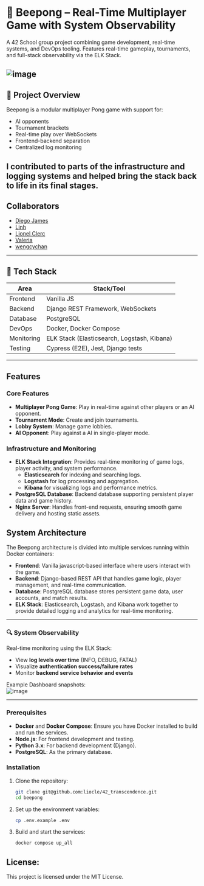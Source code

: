 # 🐝 Beepong – Real-Time Multiplayer Game with System Observability

A 42 School group project combining game development, real-time systems, and DevOps tooling.
Features real-time gameplay, tournaments, and full-stack observability via the ELK Stack.

![image](https://github.com/user-attachments/assets/495b5417-867f-4f07-bc99-bf950bea4e8d)
---

## 🧩 Project Overview
Beepong is a modular multiplayer Pong game with support for:

- AI opponents
- Tournament brackets
- Real-time play over WebSockets
- Frontend-backend separation
- Centralized log monitoring

I contributed to parts of the infrastructure and logging systems and helped bring the stack back to life in its final stages.
---
## Collaborators
- [Diego James](https://github.com/djames9)
- [Linh](https://github.com/linhtng)
- [Lionel Clerc](https://github.com/liocle)
- [Valeria](https://github.com/pixelsnow)
- [wengcychan](https://github.com/wengcychan)
---
## 🔧 Tech Stack

| Area        | Stack/Tool                                   |
|-------------|-----------------------------------------------|
| Frontend    | Vanilla JS                                    |
| Backend     | Django REST Framework, WebSockets             |
| Database    | PostgreSQL                                    |
| DevOps      | Docker, Docker Compose                        |
| Monitoring  | ELK Stack (Elasticsearch, Logstash, Kibana)   |
| Testing     | Cypress (E2E), Jest, Django tests             |

---

## Features

### Core Features
- **Multiplayer Pong Game**: Play in real-time against other players or an AI opponent.
- **Tournament Mode**: Create and join tournaments.
- **Lobby System**: Manage game lobbies.
- **AI Opponent**: Play against a AI in single-player mode.
  
### Infrastructure and Monitoring
- **ELK Stack Integration**: Provides real-time monitoring of game logs, player activity, and system performance.
  - **Elasticsearch** for indexing and searching logs.
  - **Logstash** for log processing and aggregation.
  - **Kibana** for visualizing logs and performance metrics.
- **PostgreSQL Database**: Backend database supporting persistent player data and game history.
- **Nginx Server**: Handles front-end requests, ensuring smooth game delivery and hosting static assets.

## System Architecture

The Beepong architecture is divided into multiple services running within Docker containers:

- **Frontend**: Vanilla javascript-based interface where users interact with the game.
- **Backend**: Django-based REST API that handles game logic, player management, and real-time communication.
- **Database**: PostgreSQL database stores persistent game data, user accounts, and match results.
- **ELK Stack**: Elasticsearch, Logstash, and Kibana work together to provide detailed logging and analytics for real-time monitoring.

 --- 
### 🔍 System Observability

Real-time monitoring using the ELK Stack:

- View **log levels over time** (INFO, DEBUG, FATAL)  
- Visualize **authentication success/failure rates**  
- Monitor **backend service behavior and events**  

Example Dashboard snapshots:  
![image](https://github.com/user-attachments/assets/f975ad18-e314-4603-93a2-26b5fa422402)

---
### Prerequisites
- **Docker** and **Docker Compose**: Ensure you have Docker installed to build and run the services.
- **Node.js**: For frontend development and testing.
- **Python 3.x**: For backend development (Django).
- **PostgreSQL**: As the primary database.

### Installation

1. Clone the repository:
   ```bash
   git clone git@github.com:liocle/42_transcendence.git
   cd beepong
   ```
2. Set up the environment variables:
   ```bash
   cp .env.example .env
   ```
3. Build and start the services:
   ```bash
   docker compose up_all 
   ```

## License:

This project is licensed under the MIT License.
